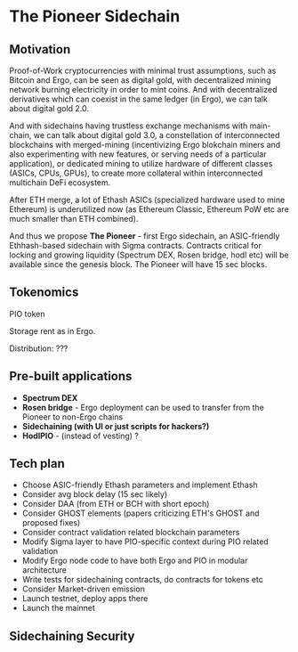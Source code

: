 The Pioneer Sidechain
===================

Motivation
----------

Proof-of-Work cryptocurrencies with minimal trust assumptions, such as Bitcoin and Ergo, can be seen as digital gold,
with decentralized mining network burning electricity in order to mint coins. And with decentralized derivatives 
which can coexist in the same ledger (in Ergo), we can talk about digital gold 2.0. 

And with sidechains having trustless exchange mechanisms with main-chain, we can talk about digital gold 3.0, a 
constellation of interconnected blockchains with merged-mining (incentivizing Ergo blokchain miners and also 
experimenting with new features, or serving needs of a particular application), or dedicated 
mining to utilize hardware of different classes (ASICs, CPUs, GPUs), to create more collateral within interconnected
multichain DeFi ecosystem.

After ETH merge, a lot of Ethash ASICs (specialized hardware used to mine Ethereum) is underutilized now (as Ethereum
Classic, Ethereum PoW etc are much smaller than ETH combined). 

And thus we propose **The Pioneer** - first Ergo sidechain, an ASIC-friendly Ethhash-based sidechain with Sigma 
contracts. Contracts critical for locking and growing liquidity (Spectrum DEX, Rosen bridge, hodl etc) will be available 
since the genesis block. The Pioneer will have 15 sec blocks.

Tokenomics
----------

PIO token

Storage rent as in Ergo.

Distribution: ???

Pre-built applications
----------------------

* **Spectrum DEX**
* **Rosen bridge** - Ergo deployment can be used to transfer from the Pioneer to non-Ergo chains
* **Sidechaining (with UI or just scripts for hackers?)**
* **HodlPIO** - (instead of vesting) ? 

Tech plan
---------

* Choose ASIC-friendly Ethash parameters and implement Ethash
* Consider avg block delay (15 sec likely)
* Consider DAA (from ETH or BCH with short epoch)
* Consider GHOST elements (papers criticizing ETH's GHOST and proposed fixes)
* Consider contract validation related blockchain parameters
* Modify Sigma layer to have PIO-specific context during PIO related validation
* Modify Ergo node code to have both Ergo and PIO in modular architecture
* Write tests for sidechaining contracts, do contracts for tokens etc
* Consider Market-driven emission
* Launch testnet, deploy apps there
* Launch the mainnet




Sidechaining Security
---------------------

